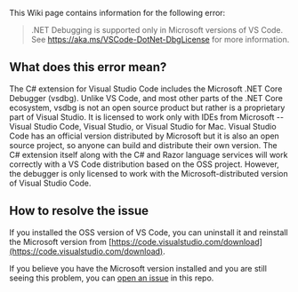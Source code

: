 This Wiki page contains information for the following error:

> .NET Debugging is supported only in Microsoft versions of VS Code. See https://aka.ms/VSCode-DotNet-DbgLicense for more information.

## What does this error mean?

The C# extension for Visual Studio Code includes the Microsoft .NET Core Debugger (vsdbg). Unlike VS Code, and most other parts of the .NET Core ecosystem, vsdbg is not an open source product but rather is a proprietary part of Visual Studio. It is licensed to work only with IDEs from Microsoft -- Visual Studio Code, Visual Studio, or Visual Studio for Mac. Visual Studio Code has an official version distributed by Microsoft but it is also an open source project, so anyone can build and distribute their own version. The C# extension itself along with the C# and Razor language services will work correctly with a VS Code distribution based on the OSS project. However, the debugger is only licensed to work with the Microsoft-distributed version of Visual Studio Code.

## How to resolve the issue

If you installed the OSS version of VS Code, you can uninstall it and reinstall the Microsoft version from [https://code.visualstudio.com/download](https://code.visualstudio.com/download).

If you believe you have the Microsoft version installed and you are still seeing this problem, you can [open an issue](https://github.com/omnisharp/omnisharp-vscode/issues) in this repo.
